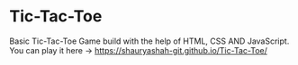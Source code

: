 # Tic-Tac-Toe
Basic Tic-Tac-Toe Game build with the help of HTML, CSS AND JavaScript.
You can play it here -> https://shauryashah-git.github.io/Tic-Tac-Toe/
